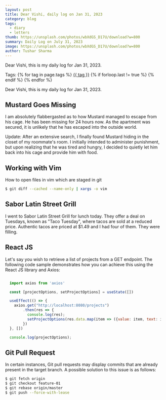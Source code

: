 ```yaml
---
layout: post
title: Dear Vishi, daily log on Jan 31, 2023
category: blog
tags:
  - diary
  - letters
thumb: https://unsplash.com/photos/wbXdGS_D17U/download?w=800
summary: Daily Log on July 31, 2023
image: https://unsplash.com/photos/wbXdGS_D17U/download?w=800
author: Tushar Sharma
---
```


Dear Vishi, this is my daily log for Jan 31, 2023.<!-- truncate_here -->
<p>Tags: {% for tag in page.tags %} <a class="mytag" href="/tag/{{ tag }}" title="View posts tagged with &quot;{{ tag }}&quot;">{{ tag }}</a>  {% if forloop.last != true %} {% endif %} {% endfor %} </p>

Dear Vishi, this is my daily log for Jan 31, 2023.

## Mustard Goes Missing

I am absolutely flabbergasted as to how Mustard managed to escape from his cage. He has been missing for 24 hours now. As the apartment was secured, it is unlikely that he has escaped into the outside world.

Update: After an extensive search, I finally found Mustard hiding in the closet of my roommate's room. I initially intended to administer punishment, but upon realizing that he was tired and hungry, I decided to quietly let him back into his cage and provide him with food.

## Working with Vim

How to open files in vim which are staged in git

```bash
$ git diff --cached --name-only | xargs -o vim
```

## Sabor Latin Street Grill

I went to Sabor Latin Street Grill for lunch today. They offer a deal on Tuesdays, known as "Taco Tuesday", where tacos are sold at a reduced price. Authentic tacos are priced at $1.49 and I had four of them. They were filling.
## React JS

Let's say you wish to retrieve a list of projects from a GET endpoint. The following code sample demonstrates how you can achieve this using the React JS library and Axios:


```jsx

  import axios from 'axios'

  const [projectOptions, setProjectOptions] = useState([])

  useEffect(() => {
    axios.get("http://localhost:8080/projects")
        .then(res => {
          console.log(res);
          setProjectOptions(res.data.map(item => ({value: item, text: item})))
        })
  }, [])

  console.log(projectOptions);

```

## Git Pull Request

In certain instances, Git pull requests may display commits that are already present in the target branch. A possible solution to this issue is as follows:


```bash
$ git fetch origin
$ git checkout feature-01
$ git rebase origin/master
$ git push --force-with-lease
```